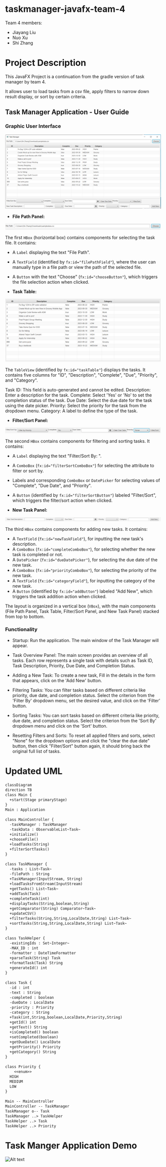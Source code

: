 # taskmanager-javafx-team-4

Team 4 members:

- Jiayang Liu
- Nuo Xu
- Shi Zhang

# Project Description

This JavaFX Project is a continuation from the gradle version of task manager by team 4.

It allows user to load tasks from a csv file, apply filters to narrow down result display, or sort by certain criteria.

## Task Manager Application - User Guide

### Graphic User Interface

![Alt text](image-6.png)

- **File Path Panel:**

![Alt text](image-2.png)

The first `HBox` (horizontal box) contains components for selecting the task file. It contains:

- A `Label` displaying the text "File Path".
- A `TextField` (identified by `fx:id="filePathField"`), where the user can manually type in a file path or view the path of the selected file.
- A `Button` with the text "Choose" (`fx:id="chooseButton"`), which triggers the file selection action when clicked.

- **Task Table:**

![Alt text](image-3.png)

The `TableView` (identified by `fx:id="taskTable"`) displays the tasks. It contains five columns for "ID", "Description", "Complete", "Due", "Priority", and "Category".

Task ID: This field is auto-generated and cannot be edited.
Description: Enter a description for the task.
Complete: Select 'Yes' or 'No' to set the completion status of the task.
Due Date: Select the due date for the task using the date picker.
Priority: Select the priority for the task from the dropdown menu.
Category: A label to define the type of the task.

- **Filter/Sort Panel:**

![Alt text](image-4.png)

The second `HBox` contains components for filtering and sorting tasks. It contains:

- A `Label` displaying the text "Filter/Sort By: ".
- A `ComboBox` (`fx:id="filterSortComboBox"`) for selecting the attribute to filter or sort by.
- Labels and corresponding `ComboBox` or `DatePicker` for selecting values of "Complete", "Due Date", and "Priority".
- A `Button` (identified by `fx:id="filterSortButton"`) labeled "Filter/Sort", which triggers the filter/sort action when clicked.

- **New Task Panel:**

![Alt text](image-5.png)

The third `HBox` contains components for adding new tasks. It contains:

- A `TextField` (`fx:id="newTaskField"`), for inputting the new task's description.
- A `ComboBox` (`fx:id="completeComboBox"`), for selecting whether the new task is completed or not.
- A `DatePicker` (`fx:id="dueDatePicker"`), for selecting the due date of the new task.
- A `ComboBox` (`fx:id="priorityComboBox"`), for selecting the priority of the new task.
- A `TextField` (`fx:id="categoryField"`), for inputting the category of the new task.
- A `Button` (identified by `fx:id="addButton"`) labeled "Add New", which triggers the task addition action when clicked.

The layout is organized in a vertical box (`VBox`), with the main components (File Path Panel, Task Table, Filter/Sort Panel, and New Task Panel) stacked from top to bottom.

### Functionality

- Startup: Run the application. The main window of the Task Manager will appear.

- Task Overview Panel: The main screen provides an overview of all tasks. Each row represents a single task with details such as Task ID, Task Description, Priority, Due Date, and Completion Status.

- Adding a New Task: To create a new task, Fill in the details in the form that appears, click on the 'Add New' button.

- Filtering Tasks: You can filter tasks based on different criteria like priority, due date, and completion status. Select the criterion from the 'Filter By' dropdown menu, set the desired value, and click on the 'Filter' button.

- Sorting Tasks: You can sort tasks based on different criteria like priority, due date, and completion status. Select the criterion from the 'Sort By' dropdown menu and click on the 'Sort' button.

- Resetting Filters and Sorts: To reset all applied filters and sorts, select "None" for the dropdown options and click the "clear the due date" button, then click "Filter/Sort" button again, it should bring back the original full list of tasks.

# Updated UML

```mermaid
classDiagram
direction TB
class Main {
  +start(Stage primaryStage)
}
Main : Application

class MainController {
  -taskManager : TaskManager
  -taskData : ObservableList~Task~
  +initialize()
  +chooseFile()
  +loadTasks(String)
  +filterSortTasks()
}

class TaskManager {
  -tasks : List~Task~
  -filePath : String
  +TaskManager(InputStream, String)
  +loadTasksFromStream(InputStream)
  +getTasks() List~Task~
  +addTask(Task)
  +completeTask(int)
  +displayTasks(String,boolean,String)
  +getComparator(String) Comparator~Task~
  +updateCSV()
  +filterTasks(String,String,LocalDate,String) List~Task~
  +sortTasks(String,String,LocalDate,String) List~Task~
}

class TaskHelper {
  -existingIds : Set~Integer~
  -MAX_ID : int
  -formatter : DateTimeFormatter
  +parseTask(String) Task
  +formatTask(Task) String
  +generateId() int
}

class Task {
  -id : int
  -text : String
  -completed : boolean
  -dueDate : LocalDate
  -priority : Priority
  -category : String
  +Task(int,String,boolean,LocalDate,Priority,String)
  +getId() int
  +getText() String
  +isCompleted() boolean
  +setCompleted(boolean)
  +getDueDate() LocalDate
  +getPriority() Priority
  +getCategory() String
}

class Priority {
    <<enum>>
  HIGH
  MEDIUM
  LOW
}

Main -- MainController
MainController -- TaskManager
TaskManager o-- Task
TaskManager ..> TaskHelper
TaskHelper ..> Task
TaskHelper ..> Priority
```

# Task Manger Application Demo

![Alt text](taskmanager-gui.gif)
